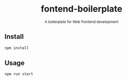 <div align="center">
  <h1 align="center">fontend-boilerplate</h1>
  <sup align="center">A boilerplate for Web frontend development</sup>
</div>

## Install

```sh
npm install
```

## Usage

```sh
npm run start
```
